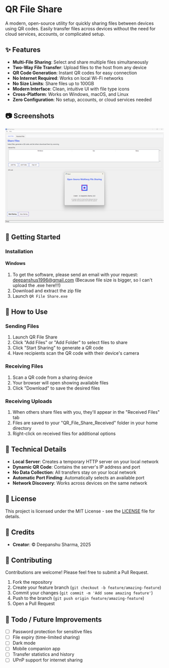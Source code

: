 # QR File Share

A modern, open-source utility for quickly sharing files between devices using QR codes. Easily transfer files across devices without the need for cloud services, accounts, or complicated setup.

## ✨ Features

- **Multi-File Sharing**: Select and share multiple files simultaneously
- **Two-Way File Transfer**: Upload files to the host from any device
- **QR Code Generation**: Instant QR codes for easy connection
- **No Internet Required**: Works on local Wi-Fi networks
- **No Size Limits**: Share files up to 100GB
- **Modern Interface**: Clean, intuitive UI with file type icons
- **Cross-Platform**: Works on Windows, macOS, and Linux
- **Zero Configuration**: No setup, accounts, or cloud services needed

## 📷 Screenshots

![QR File Share Logo](mainwindow.png)

## 🚀 Getting Started

### Installation

#### Windows
1. To get the software, please send an email with your request: deepanshus1996@gmail.com
    (Because file size is bigger, so I can't upload the .exe here!!!)
2. Download and extract the zip file
3. Launch `QR File Share.exe`

## 📖 How to Use

### Sending Files
1. Launch QR File Share
2. Click "Add Files" or "Add Folder" to select files to share
3. Click "Start Sharing" to generate a QR code
4. Have recipients scan the QR code with their device's camera

### Receiving Files
1. Scan a QR code from a sharing device
2. Your browser will open showing available files
3. Click "Download" to save the desired files

### Receiving Uploads
1. When others share files with you, they'll appear in the "Received Files" tab
2. Files are saved to your "QR_File_Share_Received" folder in your home directory
3. Right-click on received files for additional options

## 🔧 Technical Details

- **Local Server**: Creates a temporary HTTP server on your local network
- **Dynamic QR Code**: Contains the server's IP address and port
- **No Data Collection**: All transfers stay on your local network
- **Automatic Port Finding**: Automatically selects an available port
- **Network Discovery**: Works across devices on the same network

## 📜 License

This project is licensed under the MIT License - see the [LICENSE](LICENSE) file for details.

## 👏 Credits

- **Creator**: © Deepanshu Sharma, 2025

## 🤝 Contributing

Contributions are welcome! Please feel free to submit a Pull Request.

1. Fork the repository
2. Create your feature branch (`git checkout -b feature/amazing-feature`)
3. Commit your changes (`git commit -m 'Add some amazing feature'`)
4. Push to the branch (`git push origin feature/amazing-feature`)
5. Open a Pull Request

## 📝 Todo / Future Improvements

- [ ] Password protection for sensitive files
- [ ] File expiry (time-limited sharing)
- [ ] Dark mode
- [ ] Mobile companion app
- [ ] Transfer statistics and history
- [ ] UPnP support for internet sharing
